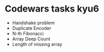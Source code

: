 # Codewars tasks kyu6

- Handshake problem
- Duplicate Encoder
- N-th Fibonacci
- Array Deep Count
- Length of missing array
